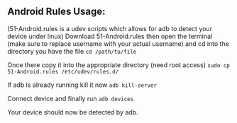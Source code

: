 ## Android Rules Usage:
(51-Android.rules is a udev scripts which allows for adb to detect your device under linux)
Download 51-Android.rules then open the terminal (make sure to replace username with your actual username) and cd into the directory you have the file
    `cd /path/to/file`
    
Once there copy it into the appropriate directory (need root access)
    `sudo cp 51-Android.rules /etc/udev/rules.d/`
    
If adb is already running kill it now
    `adb kill-server`
    
Connect device and finally run
    `adb devices`
    
Your device should now be detected by adb.
    
